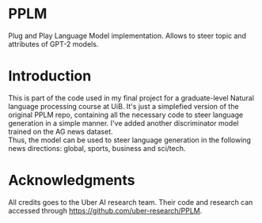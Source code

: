 # PPLM
Plug and Play Language Model implementation. Allows to steer topic and attributes of GPT-2 models.

# Introduction
This is part of the code used in my final project for a graduate-level Natural language processing course at UiB. It's just a simplefied version of the original PPLM repo, containing all the necessary code to steer language generation in a simple manner. I've added another discriminator model trained on the AG news dataset.   
Thus, the model can be used to steer language generation in the following news directions: global, sports, business and sci/tech.

# Acknowledgments
All credits goes to the Uber AI research team. Their code and research can accessed through https://github.com/uber-research/PPLM.
